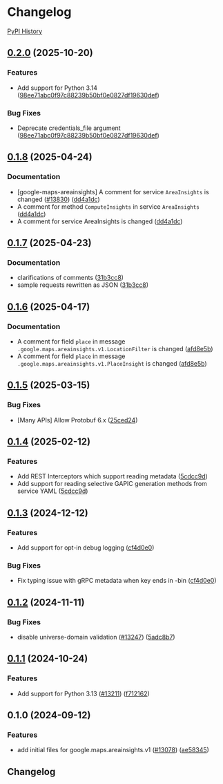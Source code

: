 # Changelog

[PyPI History][1]

[1]: https://pypi.org/project/google-maps-areainsights/#history

## [0.2.0](https://github.com/googleapis/google-cloud-python/compare/google-maps-areainsights-v0.1.8...google-maps-areainsights-v0.2.0) (2025-10-20)


### Features

* Add support for Python 3.14  ([98ee71abc0f97c88239b50bf0e0827df19630def](https://github.com/googleapis/google-cloud-python/commit/98ee71abc0f97c88239b50bf0e0827df19630def))


### Bug Fixes

* Deprecate credentials_file argument  ([98ee71abc0f97c88239b50bf0e0827df19630def](https://github.com/googleapis/google-cloud-python/commit/98ee71abc0f97c88239b50bf0e0827df19630def))

## [0.1.8](https://github.com/googleapis/google-cloud-python/compare/google-maps-areainsights-v0.1.7...google-maps-areainsights-v0.1.8) (2025-04-24)


### Documentation

* [google-maps-areainsights] A comment for service `AreaInsights` is changed ([#13830](https://github.com/googleapis/google-cloud-python/issues/13830)) ([dd4a1dc](https://github.com/googleapis/google-cloud-python/commit/dd4a1dc8caa2f01f6475975eb39b08d3d3322d0e))
* A comment for method `ComputeInsights` in service `AreaInsights` ([dd4a1dc](https://github.com/googleapis/google-cloud-python/commit/dd4a1dc8caa2f01f6475975eb39b08d3d3322d0e))
* A comment for service AreaInsights is changed ([dd4a1dc](https://github.com/googleapis/google-cloud-python/commit/dd4a1dc8caa2f01f6475975eb39b08d3d3322d0e))

## [0.1.7](https://github.com/googleapis/google-cloud-python/compare/google-maps-areainsights-v0.1.6...google-maps-areainsights-v0.1.7) (2025-04-23)


### Documentation

* clarifications of comments ([31b3cc8](https://github.com/googleapis/google-cloud-python/commit/31b3cc82071330347b4212d5192b7700672e9123))
* sample requests rewritten as JSON ([31b3cc8](https://github.com/googleapis/google-cloud-python/commit/31b3cc82071330347b4212d5192b7700672e9123))

## [0.1.6](https://github.com/googleapis/google-cloud-python/compare/google-maps-areainsights-v0.1.5...google-maps-areainsights-v0.1.6) (2025-04-17)


### Documentation

* A comment for field `place` in message `.google.maps.areainsights.v1.LocationFilter` is changed ([afd8e5b](https://github.com/googleapis/google-cloud-python/commit/afd8e5bd3751669be857d7538ce10c04a9ba1ee0))
* A comment for field `place` in message `.google.maps.areainsights.v1.PlaceInsight` is changed ([afd8e5b](https://github.com/googleapis/google-cloud-python/commit/afd8e5bd3751669be857d7538ce10c04a9ba1ee0))

## [0.1.5](https://github.com/googleapis/google-cloud-python/compare/google-maps-areainsights-v0.1.4...google-maps-areainsights-v0.1.5) (2025-03-15)


### Bug Fixes

* [Many APIs] Allow Protobuf 6.x ([25ced24](https://github.com/googleapis/google-cloud-python/commit/25ced2444528a1dc6a22daa32b82b844961f1b75))

## [0.1.4](https://github.com/googleapis/google-cloud-python/compare/google-maps-areainsights-v0.1.3...google-maps-areainsights-v0.1.4) (2025-02-12)


### Features

* Add REST Interceptors which support reading metadata ([5cdcc9d](https://github.com/googleapis/google-cloud-python/commit/5cdcc9d9d3e259c9a743895940552eb75b4554d3))
* Add support for reading selective GAPIC generation methods from service YAML ([5cdcc9d](https://github.com/googleapis/google-cloud-python/commit/5cdcc9d9d3e259c9a743895940552eb75b4554d3))

## [0.1.3](https://github.com/googleapis/google-cloud-python/compare/google-maps-areainsights-v0.1.2...google-maps-areainsights-v0.1.3) (2024-12-12)


### Features

* Add support for opt-in debug logging ([cf4d0e0](https://github.com/googleapis/google-cloud-python/commit/cf4d0e0ddd6d9d8808bde59d8b62acb4ff7f1750))


### Bug Fixes

* Fix typing issue with gRPC metadata when key ends in -bin ([cf4d0e0](https://github.com/googleapis/google-cloud-python/commit/cf4d0e0ddd6d9d8808bde59d8b62acb4ff7f1750))

## [0.1.2](https://github.com/googleapis/google-cloud-python/compare/google-maps-areainsights-v0.1.1...google-maps-areainsights-v0.1.2) (2024-11-11)


### Bug Fixes

* disable universe-domain validation  ([#13247](https://github.com/googleapis/google-cloud-python/issues/13247)) ([5adc8b7](https://github.com/googleapis/google-cloud-python/commit/5adc8b7d2cc8ab9707ab5a65f15270c125cee051))

## [0.1.1](https://github.com/googleapis/google-cloud-python/compare/google-maps-areainsights-v0.1.0...google-maps-areainsights-v0.1.1) (2024-10-24)


### Features

* Add support for Python 3.13 ([#13211](https://github.com/googleapis/google-cloud-python/issues/13211)) ([f712162](https://github.com/googleapis/google-cloud-python/commit/f712162c01f065da29fffbbed1e856a1f3876b1b))

## 0.1.0 (2024-09-12)


### Features

* add initial files for google.maps.areainsights.v1 ([#13078](https://github.com/googleapis/google-cloud-python/issues/13078)) ([ae58345](https://github.com/googleapis/google-cloud-python/commit/ae583456fd0a2f2e46ce8759918ebe3fc19a0fe8))

## Changelog
